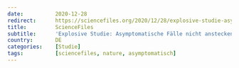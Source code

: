 ```yaml
---
date:          2020-12-28
redirect:      https://sciencefiles.org/2020/12/28/explosive-studie-asymptomatische-falle-nicht-ansteckend-kein-grund-fur-lockdowns/
title:         ScienceFiles
subtitle:      'Explosive Studie: Asymptomatische Fälle nicht ansteckend! Kein Grund für Lockdowns'
country:       DE
categories:    [Studie]
tags:          [sciencefiles, nature, asymptomatisch]
---
```

